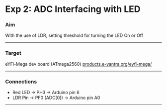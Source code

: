 # Exp 2: ADC Interfacing with LED

### Aim

With the use of LDR, setting threshold for turning the LED On or Off

---

### Target

eYFi-Mega dev board (ATmega2560) [products.e-yantra.org/eyfi-mega/](products.e-yantra.org/eyfi-mega/)

---

### Connections

- Red LED    -> PH3          -> Arduino pin 6
- LDR Pin    -> PF0 (ADC[0]) -> Arduino pin A0

---